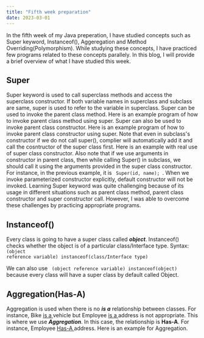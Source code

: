 ```yaml
---
title: "Fifth week preparation"
date: 2023-03-01
---
```


In the fifth week of my Java preperation, I have studied concepts such as Super keyword, Instanceof(), Aggeregation and Method Overriding(Polymorphism). While studying these concepts, I have practiced few programs related to these concepts parallely. In this blog, I will provide a brief overview of what I have studied this week.

## Super ##
  
  Super keyword is used to call superclass methods and access the superclass constructor. If both variable names in superclass and subclass are same, super is used to refer to the variable in superclass. Super can be used to invoke the parent class method. Here is an example program of how to invoke parent class method using super. Super can also be used to invoke parent class constructor. Here is an example program of how to invoke parent class constructor using super. Note that even in subclass's constructor if we do not call super(), complier will automatically add it and call the cosntructor of the super class first. Here is an example with real use of super class constructor. Also note that if we use arguments in constructor in parent class, then while calling Super() in subclass, we should call it using the arguments provided in the super class constructor. For instance, in the previous example, it is <code> Super(id, name); </code>. When we invoke parameterized constructor explicitly, default constructor will not be invoked. Learning Super keyword was quite challenging because of its usage in different situations such as parent class method, parent class constructor and super constructor call. However, I was able to overcome these challenges by practicing appropriate programs.

## Instanceof() ##
 
  Every class is going to have a super class called ***object***. Instanceof() checks whether the object is of a particular class/Interface type. 
 Syntax:
  <code>
  (object reference variable) instanceof(class/Interface type)
  </code>
  
  We can also use <code> (object reference variable) instanceof(object) </code> because every class will have a super class by default called Object.
  
  
 ## Aggregation(Has-A) ##
 
 Aggregation is used when there is no  ***is a*** relationship between classes. For instance, Bike <ins> is a </ins> vehicle but Employee <ins> is a </ins> address is not appropriate. This is where we use ***Aggregation***. In this case, the relationship is **Has-A**. For instance, Employee <ins> Has-A </ins> address. Here is an example for Aggregation.
 
  
  
  
